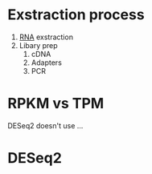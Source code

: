 
# Exstraction process
1.  <u>RNA</u> exstraction 
2. Libary prep
	1. cDNA
	2. Adapters
	3. PCR

# RPKM vs TPM

DESeq2 doesn't use ...

# DESeq2

